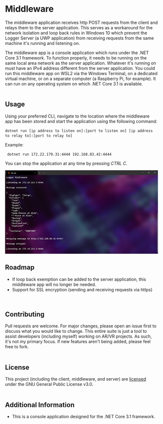 # Middleware
The middleware application receives http POST requests from the client and relays them to the server application. This serves as a workaround for the network isolation and loop back rules in Windows 10 which prevent the Logger Server (a UWP application) from receiving requests from the same machine it's running and listening on. 

The middleware app is a console application which runs under the .NET Core 3.1 framework. To function properly, it needs to be running on the same local area network as the server application. Whatever it's running on must have an IPv4 address different from the server application. You could run this middleware app on WSL2 via the Windows Terminal, on a dedicated virtual machine, or on a separate computer (a Raspberry Pi, for example). It can run on any operating system on which .NET Core 3.1 is available.
<br />
<br />

## Usage
Using your preferred CLI, navigate to the location where the middleware app has been stored and start the application using the following command:
```dos
dotnet run [ip address to listen on]:[port to listen on] [ip address to relay to]:[port to relay to]
```
Example:
```dos
 dotnet run 172.22.179.31:4444 192.168.83.42:4444
```
You can stop the application at any time by pressing *CTRL C*.

<img src="https://github.com/torynfarr/logger/blob/master/docs/images/middleware-relaying-messages.png" width="800">

## Roadmap
- If loop back exemption can be added to the server application, this middleware app will no longer be needed.
- Support for SSL encryption (sending and receiving requests via https)
<br />

## Contributing
Pull requests are welcome. For major changes, please open an issue first to discuss what you would like to change. This entire suite is just a tool to assist developers (including myself) working on AR/VR projects. As such, it's not my primary focus. If new features aren't being added, please feel free to fork.
<br />
<br />

## License
This project (including the client, middleware, and server) are [licensed](https://github.com/torynfarr/logger/blob/master/LICENSE) under the GNU General Public License v3.0.
<br />
<br />

## Additional Information

- This is a console application designed for the .NET Core 3.1 framework.